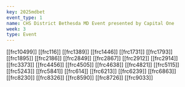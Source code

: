 ```yaml
---
key: 2025mdbet
event_type: 1
name: CHS District Bethesda MD Event presented by Capital One
week: 3
type: Event
---
```

[[frc10499]]
[[frc116]]
[[frc1389]]
[[frc1446]]
[[frc1731]]
[[frc1793]]
[[frc1895]]
[[frc2186]]
[[frc2849]]
[[frc2867]]
[[frc2912]]
[[frc2914]]
[[frc3373]]
[[frc4456]]
[[frc4505]]
[[frc4638]]
[[frc4821]]
[[frc5115]]
[[frc5243]]
[[frc5841]]
[[frc614]]
[[frc6213]]
[[frc6239]]
[[frc6863]]
[[frc8230]]
[[frc8326]]
[[frc8590]]
[[frc8726]]
[[frc9033]]
